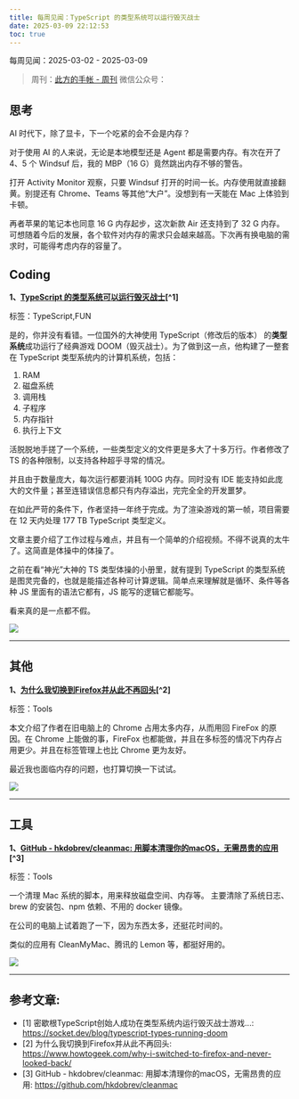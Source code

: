 ```yaml
---
title: 每周见闻：TypeScript 的类型系统可以运行毁灭战士
date: 2025-03-09 22:12:53
toc: true
---
```


每周见闻：2025-03-02 - 2025-03-09

> 周刊：[此方的手帐 - 周刊](https://konata9.github.io/weekly/)
> 微信公众号：

## 思考

AI 时代下，除了显卡，下一个吃紧的会不会是内存？

对于使用 AI 的人来说，无论是本地模型还是 Agent 都是需要内存。有次在开了 4、5 个 Windsuf 后，我的 MBP（16 G）竟然跳出内存不够的警告。

打开 Activity Monitor 观察，只要 Windsuf 打开的时间一长。内存使用就直接翻黄。别提还有 Chrome、Teams 等其他“大户”。没想到有一天能在 Mac 上体验到卡顿。

再者苹果的笔记本也同意 16 G 内存起步，这次新款 Air 还支持到了 32 G 内存。可想随着今后的发展，各个软件对内存的需求只会越来越高。下次再有换电脑的需求时，可能得考虑内存的容量了。

## Coding
**1、[TypeScript 的类型系统可以运行毁灭战士](https://socket.dev/blog/typescript-types-running-doom)[^1]**

标签：TypeScript,FUN

是的，你并没有看错。一位国外的大神使用 TypeScript（修改后的版本） 的**类型系统**成功运行了经典游戏 DOOM（毁灭战士）。为了做到这一点，他构建了一整套在 TypeScript 类型系统内的计算机系统，包括：
1. RAM
2. 磁盘系统
3. 调用栈
4. 子程序
5. 内存指针
6. 执行上下文

活脱脱地手搓了一个系统，一些类型定义的文件更是多大了十多万行。作者修改了 TS 的各种限制，以支持各种超乎寻常的情况。

并且由于数量庞大，每次运行都要消耗 100G 内存。同时没有 IDE 能支持如此庞大的文件量；甚至连错误信息都只有内存溢出，完完全全的开发噩梦。

在如此严苛的条件下，作者坚持一年终于完成。为了渲染游戏的第一帧，项目需要在 12 天内处理 177 TB TypeScript 类型定义。

文章主要介绍了工作过程与难点，并且有一个简单的介绍视频。不得不说真的太牛了。这简直是体操中的体操了。

之前在看“神光”大神的 TS 类型体操的小册里，就有提到
 TypeScript 的类型系统是图灵完备的，也就是能描述各种可计算逻辑。简单点来理解就是循环、条件等各种 JS 里面有的语法它都有，JS 能写的逻辑它都能写。

看来真的是一点都不假。

![](https://cdn.sanity.io/images/cgdhsj6q/production/6ef017320c7bebf0c17e1ecf78c3e6fa5d6ae623-1792x1024.webp?w=1000&fit=max&auto=format)


----

## 其他
**1、[为什么我切换到Firefox并从此不再回头](https://www.howtogeek.com/why-i-switched-to-firefox-and-never-looked-back/)[^2]**

标签：Tools

本文介绍了作者在旧电脑上的 Chrome 占用太多内存，从而用回 FireFox 的原因。在 Chrome 上能做的事，FireFox 也都能做，并且在多标签的情况下内存占用更少。并且在标签管理上也比 Chrome 更为友好。

最近我也面临内存的问题，也打算切换一下试试。

![](https://static1.howtogeekimages.com/wordpress/wp-content/uploads/2025/01/firefox-logo-at-the-center-with-fire-surrounding-the-image.jpg)


----

## 工具
**1、[GitHub - hkdobrev/cleanmac: 用脚本清理你的macOS，无需昂贵的应用](https://github.com/hkdobrev/cleanmac)[^3]**

标签：Tools

一个清理 Mac 系统的脚本，用来释放磁盘空间、内存等。
主要清除了系统日志、brew 的安装包、npm 依赖、不用的 docker 镜像。

在公司的电脑上试着跑了一下，因为东西太多，还挺花时间的。

类似的应用有 CleanMyMac、腾讯的 Lemon 等，都挺好用的。

![](https://opengraph.githubassets.com/97d72df8b6f376507d1869968b22f1e7a3e81339374942fbc28872dcd0e4bd0c/hkdobrev/cleanmac)


----

## 参考文章:
- [1] 密歇根TypeScript创始人成功在类型系统内运行毁灭战士游戏...: https://socket.dev/blog/typescript-types-running-doom
- [2] 为什么我切换到Firefox并从此不再回头: https://www.howtogeek.com/why-i-switched-to-firefox-and-never-looked-back/
- [3] GitHub - hkdobrev/cleanmac: 用脚本清理你的macOS，无需昂贵的应用: https://github.com/hkdobrev/cleanmac